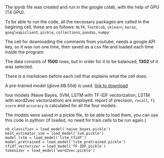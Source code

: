 The ipynb file was created and run in the google colab, with the help of GPU (T4 GPU). 

To be able to run the code, all the necessary packages are called in the begining cell, these are as follows:
`NLTK`, `Textblob`, `sklearn`, `keras`, `googleapiclient`, `pickle`, `collections`, `pandas`, `numpy`

The cell for downloading the comments from youtube, needs a google API key, so it was run one time, then saved as a csv file and loaded 
each time inside the program. 

The data consists of **1500** rows, but in order for it to be balanced, **1302** of it was selected.

There is a markdown before each cell that explains what the cell does.

A pre-trained model (glove.6B.50d) is used. [link to download](https://nlp.stanford.edu/projects/glove/)

four models (Naive Bayes, SVM, LSTM with TF-IDF vectorization, LSTM with word2vec vectorization) are employed. report of precision, 
`recall`, `f1 score` and `accuracy` is calculated for all the four models. 

The models were saved in a pickle file, to be able to load them, you can use this code in python: (if loaded, no need for train cells to 
be run again.)
```
nb_classifier = load_model('naive_bayes.pickle')
best_estimator_svm = load_model('svm.pickle')
model_lstm = load_model('lstm_tfidf')
model_pretrained = load_model('lstm_pretrained.pickle')
tfidf_vectorizer = load_model('TF-IDF.pickle')
tokenizer = load_model('word2vec.pickle')
```

